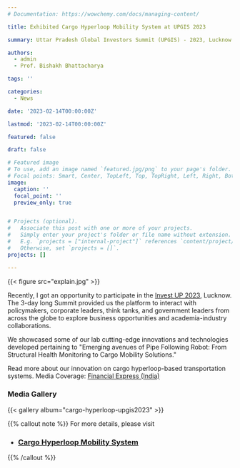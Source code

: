 ```yaml
---
# Documentation: https://wowchemy.com/docs/managing-content/

title: Exhibited Cargo Hyperloop Mobility System at UPGIS 2023

summary: Uttar Pradesh Global Investors Summit (UPGIS) - 2023, Lucknow

authors: 
  - admin
  - Prof. Bishakh Bhattacharya

tags: ''

categories: 
  - News

date: '2023-02-14T00:00:00Z'

lastmod: '2023-02-14T00:00:00Z'

featured: false

draft: false

# Featured image
# To use, add an image named `featured.jpg/png` to your page's folder.
# Focal points: Smart, Center, TopLeft, Top, TopRight, Left, Right, BottomLeft, Bottom, BottomRight.
image:
  caption: ''
  focal_point: ''
  preview_only: true


# Projects (optional).
#   Associate this post with one or more of your projects.
#   Simply enter your project's folder or file name without extension.
#   E.g. `projects = ["internal-project"]` references `content/project/deep-learning/index.md`.
#   Otherwise, set `projects = []`.
projects: []

---
```

{{< figure src="explain.jpg" >}}

Recently, I got an opportunity to participate in the [Invest UP 2023](https://www.linkedin.com/company/upinvestors-summit/), Lucknow. The 3-day long Summit provided us the platform to interact with policymakers, corporate leaders, think tanks, and government leaders from across the globe to explore business opportunities and academia-industry collaborations.

We showcased some of our lab cutting-edge innovations and technologies developed pertaining to "Emerging avenues of Pipe Following Robot: From Structural Health Monitoring to Cargo Mobility Solutions."

Read more about our innovation on cargo hyperloop-based transportation systems. Media Coverage: [Financial Express (India)](https://www.financialexpress.com/infrastructure/iit-kanpur-team-develops-cargo-hyperloop-based-transportation-system/2987190/)


### Media Gallery
{{< gallery album="cargo-hyperloop-upgis2023" >}}


{{% callout note %}}
For more details, please visit
- ### [Cargo Hyperloop Mobility System](https://www.iitk.ac.in/smss/projects/phmr/)
{{% /callout %}}

